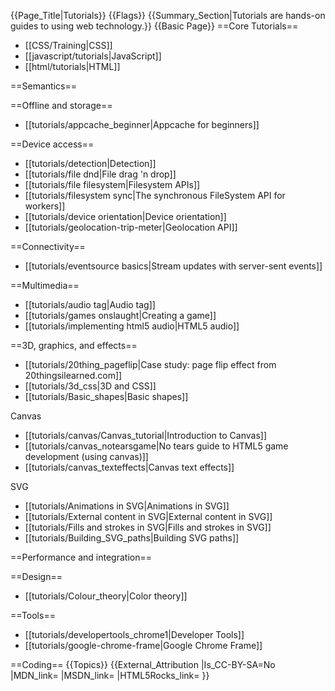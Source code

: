 {{Page_Title|Tutorials}}
{{Flags}}
{{Summary_Section|Tutorials are hands-on guides to using web technology.}}
{{Basic Page}}
==Core Tutorials==

* [[CSS/Training|CSS]]
* [[javascript/tutorials|JavaScript]]
* [[html/tutorials|HTML]]

==Semantics==

==Offline and storage==
* [[tutorials/appcache_beginner|Appcache for beginners]]

==Device access==
* [[tutorials/detection|Detection]]
* [[tutorials/file dnd|File drag 'n drop]]
* [[tutorials/file filesystem|Filesystem APIs]]
* [[tutorials/filesystem sync|The synchronous FileSystem API for workers]]
* [[tutorials/device orientation|Device orientation]]
* [[tutorials/geolocation-trip-meter|Geolocation API]]

==Connectivity==
* [[tutorials/eventsource basics|Stream updates with server-sent events]]

==Multimedia==
* [[tutorials/audio tag|Audio tag]]
* [[tutorials/games onslaught|Creating a game]]
* [[tutorials/implementing html5 audio|HTML5 audio]]


==3D, graphics, and effects==

* [[tutorials/20thing_pageflip|Case study: page flip effect from 20thingsilearned.com]]
* [[tutorials/3d_css|3D and CSS]]
* [[tutorials/Basic_shapes|Basic shapes]]

Canvas
* [[tutorials/canvas/Canvas_tutorial|Introduction to Canvas]]
* [[tutorials/canvas_notearsgame|No tears guide to HTML5 game development (using canvas)]]
* [[tutorials/canvas_texteffects|Canvas text effects]]


SVG
* [[tutorials/Animations in SVG|Animations in SVG]]
* [[tutorials/External content in SVG|External content in SVG]]
* [[tutorials/Fills and strokes in SVG|Fills and strokes in SVG]]
* [[tutorials/Building_SVG_paths|Building SVG paths]]

==Performance and integration==

==Design==
* [[tutorials/Colour_theory|Color theory]]

==Tools==
* [[tutorials/developertools_chrome1|Developer Tools]]
* [[tutorials/google-chrome-frame|Google Chrome Frame]]

==Coding==
{{Topics}}
{{External_Attribution
|Is_CC-BY-SA=No
|MDN_link=
|MSDN_link=
|HTML5Rocks_link=
}}